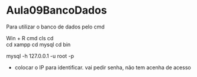 # Aula09BancoDados

Para utilizar o banco de dados pelo cmd

Win + R
cmd
cls
cd\
cd xampp
cd mysql
cd bin

mysql -h 127.0.0.1 -u root -p
- colocar o IP para identificar.
vai pedir senha, não tem acenha de acesso
